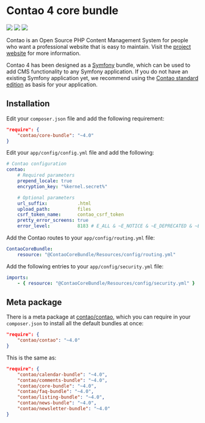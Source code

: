 Contao 4 core bundle
====================

[![](https://img.shields.io/travis/contao/core-bundle.svg?style=flat-square)](https://travis-ci.org/contao/core-bundle/)
[![](https://img.shields.io/scrutinizer/g/contao/core-bundle.svg?style=flat-square)](https://scrutinizer-ci.com/g/contao/core-bundle/)
[![](https://img.shields.io/scrutinizer/coverage/g/contao/core-bundle.svg?style=flat-square)](https://scrutinizer-ci.com/g/contao/core-bundle/)

Contao is an Open Source PHP Content Management System for people who want a
professional website that is easy to maintain. Visit the [project website][1]
for more information.

Contao 4 has been designed as a [Symfony][2] bundle, which can be used to add
CMS functionality to any Symfony application. If you do not have an existing
Symfony application yet, we recommend using the [Contao standard edition][3] as
basis for your application.


Installation
------------

Edit your `composer.json` file and add the following requirement:

```json
"require": {
    "contao/core-bundle": "~4.0"
}
```

Edit your `app/config/config.yml` file and add the following:

```yml
# Contao configuration
contao:
    # Required parameters
    prepend_locale: true
    encryption_key: "%kernel.secret%"

    # Optional parameters
    url_suffix:           .html
    upload_path:          files
    csrf_token_name:      contao_csrf_token
    pretty_error_screens: true
    error_level:          8183 # E_ALL & ~E_NOTICE & ~E_DEPRECATED & ~E_USER_DEPRECATED
```

Add the Contao routes to your `app/config/routing.yml` file:

```yml
ContaoCoreBundle:
    resource: "@ContaoCoreBundle/Resources/config/routing.yml"
```

Add the following entries to your `app/config/security.yml` file:

```yml
imports:
    - { resource: "@ContaoCoreBundle/Resources/config/security.yml" }
```


Meta package
------------

There is a meta package at [contao/contao][4], which you can require in your
`composer.json` to install all the default bundles at once:

```json
"require": {
    "contao/contao": "~4.0"
}
```

This is the same as:

```json
"require": {
    "contao/calendar-bundle": "~4.0",
    "contao/comments-bundle": "~4.0",
    "contao/core-bundle": "~4.0",
    "contao/faq-bundle": "~4.0",
    "contao/listing-bundle": "~4.0",
    "contao/news-bundle": "~4.0",
    "contao/newsletter-bundle": "~4.0"
}
```


[1]: https://contao.org
[2]: http://symfony.com/
[3]: https://github.com/contao/standard-edition
[4]: https://github.com/contao/contao
